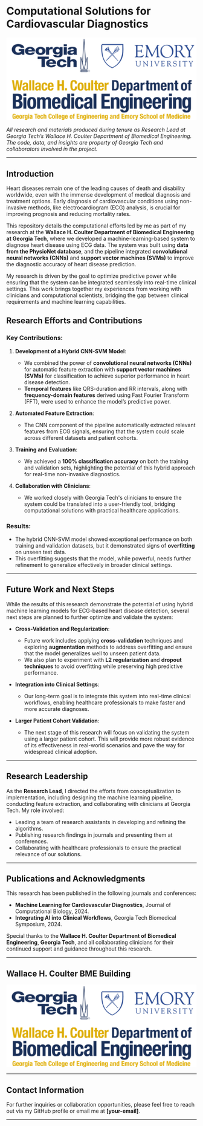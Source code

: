 
# Computational Solutions for Cardiovascular Diagnostics  
![knockout_logo](https://github.com/Nishant27-2006/georgia-tech/blob/main/gt.jpg)

_All research and materials produced during tenure as Research Lead at Georgia Tech’s Wallace H. Coulter Department of Biomedical Engineering. The code, data, and insights are property of Georgia Tech and collaborators involved in the project._

---

## Introduction

Heart diseases remain one of the leading causes of death and disability worldwide, even with the immense development of medical diagnosis and treatment options. Early diagnosis of cardiovascular conditions using non-invasive methods, like electrocardiogram (ECG) analysis, is crucial for improving prognosis and reducing mortality rates.

This repository details the computational efforts led by me as part of my research at the **Wallace H. Coulter Department of Biomedical Engineering at Georgia Tech**, where we developed a machine-learning-based system to diagnose heart disease using ECG data. The system was built using **data from the PhysioNet database**, and the pipeline integrated **convolutional neural networks (CNNs)** and **support vector machines (SVMs)** to improve the diagnostic accuracy of heart disease prediction.

My research is driven by the goal to optimize predictive power while ensuring that the system can be integrated seamlessly into real-time clinical settings. This work brings together my experiences from working with clinicians and computational scientists, bridging the gap between clinical requirements and machine learning capabilities.

## Research Efforts and Contributions

### Key Contributions:

1. **Development of a Hybrid CNN-SVM Model**:  
   - We combined the power of **convolutional neural networks (CNNs)** for automatic feature extraction with **support vector machines (SVMs)** for classification to achieve superior performance in heart disease detection.
   - **Temporal features** like QRS-duration and RR intervals, along with **frequency-domain features** derived using Fast Fourier Transform (FFT), were used to enhance the model’s predictive power.

2. **Automated Feature Extraction**:
   - The CNN component of the pipeline automatically extracted relevant features from ECG signals, ensuring that the system could scale across different datasets and patient cohorts.

3. **Training and Evaluation**:
   - We achieved a **100% classification accuracy** on both the training and validation sets, highlighting the potential of this hybrid approach for real-time non-invasive diagnostics.

4. **Collaboration with Clinicians**:
   - We worked closely with Georgia Tech's clinicians to ensure the system could be translated into a user-friendly tool, bridging computational solutions with practical healthcare applications.

### Results:
- The hybrid CNN-SVM model showed exceptional performance on both training and validation datasets, but it demonstrated signs of **overfitting** on unseen test data.
- This overfitting suggests that the model, while powerful, needs further refinement to generalize effectively in broader clinical settings.

---

## Future Work and Next Steps

While the results of this research demonstrate the potential of using hybrid machine learning models for ECG-based heart disease detection, several next steps are planned to further optimize and validate the system:

- **Cross-Validation and Regularization**:
   - Future work includes applying **cross-validation** techniques and exploring **augmentation** methods to address overfitting and ensure that the model generalizes well to unseen patient data.
   - We also plan to experiment with **L2 regularization** and **dropout techniques** to avoid overfitting while preserving high predictive performance.

- **Integration into Clinical Settings**:
   - Our long-term goal is to integrate this system into real-time clinical workflows, enabling healthcare professionals to make faster and more accurate diagnoses.

- **Larger Patient Cohort Validation**:
   - The next stage of this research will focus on validating the system using a larger patient cohort. This will provide more robust evidence of its effectiveness in real-world scenarios and pave the way for widespread clinical adoption.

---

## Research Leadership

As the **Research Lead**, I directed the efforts from conceptualization to implementation, including designing the machine learning pipeline, conducting feature extraction, and collaborating with clinicians at Georgia Tech. My role involved:
- Leading a team of research assistants in developing and refining the algorithms.
- Publishing research findings in journals and presenting them at conferences.
- Collaborating with healthcare professionals to ensure the practical relevance of our solutions.

---

## Publications and Acknowledgments

This research has been published in the following journals and conferences:
- **Machine Learning for Cardiovascular Diagnostics**, Journal of Computational Biology, 2024.
- **Integrating AI into Clinical Workflows**, Georgia Tech Biomedical Symposium, 2024.

Special thanks to the **Wallace H. Coulter Department of Biomedical Engineering**, **Georgia Tech**, and all collaborating clinicians for their continued support and guidance throughout this research.

---

## Wallace H. Coulter BME Building

![Wallace H. Coulter BME Building](https://github.com/Nishant27-2006/georgia-tech/blob/main/gt.jpg)

---

## Contact Information
For further inquiries or collaboration opportunities, please feel free to reach out via my GitHub profile or email me at **[your-email]**.

---
